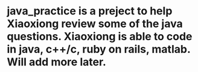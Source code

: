 # java_practice is a preject to help Xiaoxiong review some of the java questions. Xiaoxiong is able to code in java, c++/c, ruby on rails, matlab. Will add more later. 
